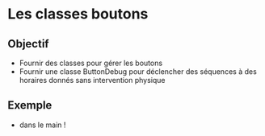 # Les classes boutons

## Objectif 
* Fournir des classes pour gérer les boutons
* Fournir une classe ButtonDebug pour déclencher des séquences à des horaires donnés sans intervention physique

## Exemple
* dans le main !